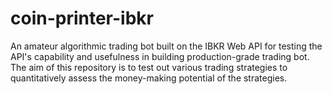 # coin-printer-ibkr
An amateur algorithmic trading bot built on the IBKR Web API for testing the API's capability and usefulness in building production-grade trading bot. The aim of this repository is to test out various trading strategies to quantitatively assess the money-making potential of the strategies.
